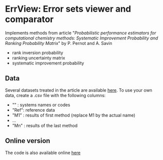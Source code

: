 # ErrView: Error sets viewer and comparator

Implements methods from article "_Probabilistic performance estimators for computational chemistry methods: Systematic Improvement Probability and  Ranking Probability Matrix_" by P. Pernot and A. Savin

+ rank inversion probability
+ ranking uncertainty matrix
+ systematic improvement probability

## Data

Several datasets treated in the article are available [here](./data).
To use your own data, create a .csv file with the following columns:

* ""   : systems names or codes
* "Ref": reference data
* "M1" : results of first method (replace M1 by the actual name)
* ...
* "Mn" : results of the last method

## Online version

The code is also available online [here](http://upsa.shinyapps.io/ErrView)

